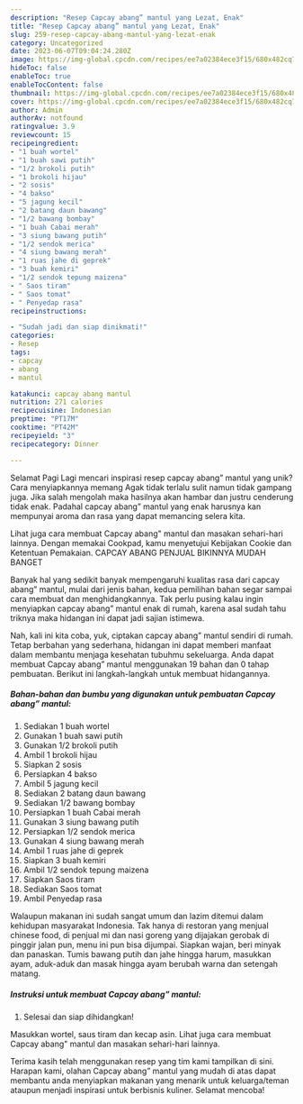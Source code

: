 ```yaml
---
description: "Resep Capcay abang” mantul yang Lezat, Enak"
title: "Resep Capcay abang” mantul yang Lezat, Enak"
slug: 259-resep-capcay-abang-mantul-yang-lezat-enak
category: Uncategorized
date: 2023-06-07T09:04:24.280Z
image: https://img-global.cpcdn.com/recipes/ee7a02384ece3f15/680x482cq70/capcay-abang-mantul-foto-resep-utama.jpg
hideToc: false
enableToc: true
enableTocContent: false
thumbnail: https://img-global.cpcdn.com/recipes/ee7a02384ece3f15/680x482cq70/capcay-abang-mantul-foto-resep-utama.jpg
cover: https://img-global.cpcdn.com/recipes/ee7a02384ece3f15/680x482cq70/capcay-abang-mantul-foto-resep-utama.jpg
author: Admin
authorAv: notfound
ratingvalue: 3.9
reviewcount: 15
recipeingredient:
- "1 buah wortel"
- "1 buah sawi putih"
- "1/2 brokoli putih"
- "1 brokoli hijau"
- "2 sosis"
- "4 bakso"
- "5 jagung kecil"
- "2 batang daun bawang"
- "1/2 bawang bombay"
- "1 buah Cabai merah"
- "3 siung bawang putih"
- "1/2 sendok merica"
- "4 siung bawang merah"
- "1 ruas jahe di geprek"
- "3 buah kemiri"
- "1/2 sendok tepung maizena"
- " Saos tiram"
- " Saos tomat"
- " Penyedap rasa"
recipeinstructions:

- "Sudah jadi dan siap dinikmati!"
categories:
- Resep
tags:
- capcay
- abang
- mantul

katakunci: capcay abang mantul 
nutrition: 271 calories
recipecuisine: Indonesian
preptime: "PT17M"
cooktime: "PT42M"
recipeyield: "3"
recipecategory: Dinner

---
```



Selamat Pagi Lagi mencari inspirasi resep capcay abang” mantul yang unik? Cara menyiapkannya memang Agak tidak terlalu sulit namun tidak gampang juga. Jika salah mengolah maka hasilnya akan hambar dan justru cenderung tidak enak. Padahal capcay abang” mantul yang enak harusnya kan mempunyai aroma dan rasa yang dapat memancing selera kita.


Lihat juga cara membuat Capcay abang&#34; mantul dan masakan sehari-hari lainnya. Dengan memakai Cookpad, kamu menyetujui Kebijakan Cookie dan Ketentuan Pemakaian. CAPCAY ABANG PENJUAL BIKINNYA MUDAH BANGET

Banyak hal yang sedikit banyak mempengaruhi kualitas rasa dari capcay abang” mantul, mulai dari jenis bahan, kedua pemilihan bahan segar sampai cara membuat dan menghidangkannya. Tak perlu pusing kalau ingin menyiapkan capcay abang” mantul enak di rumah, karena asal sudah tahu triknya maka hidangan ini dapat jadi sajian istimewa.


Nah, kali ini kita coba, yuk, ciptakan capcay abang” mantul sendiri di rumah. Tetap berbahan yang sederhana, hidangan ini dapat memberi manfaat dalam membantu menjaga kesehatan tubuhmu sekeluarga. Anda dapat membuat Capcay abang” mantul menggunakan 19 bahan dan 0 tahap pembuatan. Berikut ini langkah-langkah untuk membuat hidangannya.

<!--inarticleads1-->

##### Bahan-bahan dan bumbu yang digunakan untuk pembuatan Capcay abang” mantul:

1. Sediakan 1 buah wortel
1. Gunakan 1 buah sawi putih
1. Gunakan 1/2 brokoli putih
1. Ambil 1 brokoli hijau
1. Siapkan 2 sosis
1. Persiapkan 4 bakso
1. Ambil 5 jagung kecil
1. Sediakan 2 batang daun bawang
1. Sediakan 1/2 bawang bombay
1. Persiapkan 1 buah Cabai merah
1. Gunakan 3 siung bawang putih
1. Persiapkan 1/2 sendok merica
1. Gunakan 4 siung bawang merah
1. Ambil 1 ruas jahe di geprek
1. Siapkan 3 buah kemiri
1. Ambil 1/2 sendok tepung maizena
1. Siapkan  Saos tiram
1. Sediakan  Saos tomat
1. Ambil  Penyedap rasa


Walaupun makanan ini sudah sangat umum dan lazim ditemui dalam kehidupan masyarakat Indonesia. Tak hanya di restoran yang menjual chinese food, di penjual mi dan nasi goreng yang dijajakan gerobak di pinggir jalan pun, menu ini pun bisa dijumpai. Siapkan wajan, beri minyak dan panaskan. Tumis bawang putih dan jahe hingga harum, masukkan ayam, aduk-aduk dan masak hingga ayam berubah warna dan setengah matang. 

<!--inarticleads2-->

##### Instruksi untuk membuat Capcay abang” mantul:


1. Selesai dan siap dihidangkan!

Masukkan wortel, saus tiram dan kecap asin. Lihat juga cara membuat Capcay abang&#34; mantul dan masakan sehari-hari lainnya. 

Terima kasih telah menggunakan resep yang tim kami tampilkan di sini. Harapan kami, olahan Capcay abang” mantul yang mudah di atas dapat membantu anda menyiapkan makanan yang menarik untuk keluarga/teman ataupun menjadi inspirasi untuk berbisnis kuliner. Selamat mencoba!
